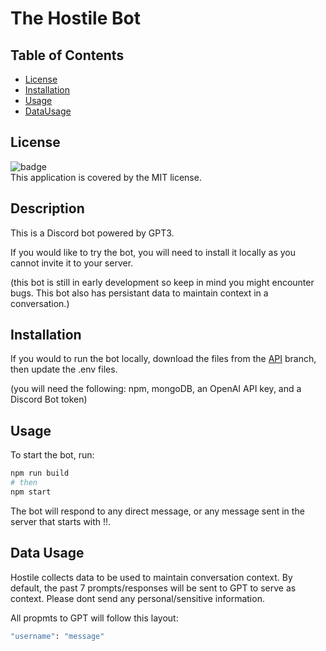 
  # The Hostile Bot

  ## Table of Contents

  - [License](#license)
  - [Installation](#installation)
  - [Usage](#usage)
  - [DataUsage](#data)

  ## License
  ![badge](https://img.shields.io/badge/license-MIT-brightgreen)
  <br />
  This application is covered by the MIT license.

  ## Description

  This is a Discord bot powered by GPT3.

  If you would like to try the bot, you will need to install it locally as you cannot invite it to your server.
  
  (this bot is still in early development so keep in mind you might encounter bugs. This bot also has persistant data to maintain context in a conversation.)

  ## Installation
  
  If you would to run the bot locally, download the files from the [API](https://github.com/PhishWasHere/The-Hostile-Bot/tree/api) branch, then update the .env files.
  
  (you will need the following: npm, mongoDB, an OpenAI API key, and a Discord Bot token)

  ## Usage
  To start the bot, run: 
```bash
npm run build
# then
npm start  
```

  The bot will respond to any direct message, or any message sent in the server that starts with !!.

  ## Data Usage
  Hostile collects data to be used to maintain conversation context. By default, the past 7 prompts/responses will be sent to GPT to serve as context.
  Please dont send any personal/sensitive information.
  

  All propmts to GPT will follow this layout:
```bash
"username": "message"
```

